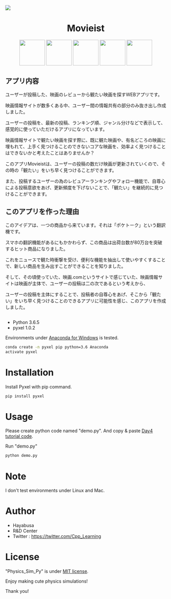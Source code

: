 ![](https://user-images.githubusercontent.com/72243833/115001680-d47fb680-9ede-11eb-8784-74e50fe05146.png)
 
 <h1 align="center">Movieist</h2>
 
 <p align="center">
  <a href="PWA公式サイトURL"><img src="https://user-images.githubusercontent.com/72243833/115094538-e30ab400-9f58-11eb-8513-01a1a84f9ca1.png" width="80px;" height="80px" /></a>
  <a href="PWA公式サイトURL"><img src="https://user-images.githubusercontent.com/72243833/115094546-e9009500-9f58-11eb-8dcc-83eb1ec8f8af.png" width="80px;" /></a>
  <a href="Firebase公式サイトURL"><img src="https://user-images.githubusercontent.com/72243833/115094547-e9992b80-9f58-11eb-8c10-15a6f0a679ab.png" width="80px;" /></a>
  <a href="firealpaca公式サイトURL"><img src="https://user-images.githubusercontent.com/72243833/115094550-eaca5880-9f58-11eb-9de4-def708c8c04b.png" width="80px;" /></a>
  <a href="sweetalert公式サイトURL"><img src="https://user-images.githubusercontent.com/72243833/115094552-ebfb8580-9f58-11eb-9a5e-1bc426b59066.png" width="80px;" /></a>
</p>
 
## アプリ内容
 
ユーザーが投稿した、映画のレビューから観たい映画を探すWEBアプリです。

映画情報サイトが数多くある中、ユーザー間の情報共有の部分のみ抜き出し作成しました。

ユーザーの投稿を、最新の投稿、ランキング順、ジャンル分けなどで表示して、感覚的に使っていただけるアプリになっています。

映画情報サイトで観たい映画を探す際に、既に観た映画や、有名どころの映画に埋もれて、上手く見つけることのできないコアな映画を、効率よく見つけることはできないかと考えたことはありませんか？

このアプリMovieistは、ユーザーの投稿の数だけ映画が更新されていくので、その時の「観たい」をいち早く見つけることができます。

また、投稿するユーザーの為のレビュアーランキングやフォロー機能で、自尊心による投稿意欲をあげ、更新頻度を下げないことで、「観たい」を継続的に見つけることができます。
 
## このアプリを作った理由

このアイデアは、一つの商品から来ています。それは「ポケトーク」という翻訳機です。

スマホの翻訳機能があるにもかかわらず、この商品は出荷台数が80万台を突破するヒット商品になりました。

これをニュースで観た時衝撃を受け、便利な機能を抽出して使いやすくすることで、新しい商品を生み出すことができることを知りました。

そして、その頃使っていた、映画.comというサイトで感じていた、映画情報サイトは映画が主体で、ユーザーの投稿は二の次であるという考えから、

ユーザーの投稿を主体にすることで、投稿者の自尊心をあげ、そこから「観たい」をいち早く見つけることのできるアプリに可能性を感じ、このアプリを作成しました。
 
## 
 
* Python 3.6.5
* pyxel 1.0.2
 
Environments under [Anaconda for Windows](https://www.anaconda.com/distribution/) is tested.
 
```bash
conda create -n pyxel pip python=3.6 Anaconda
activate pyxel
```
 
# Installation
 
Install Pyxel with pip command.
 
```bash
pip install pyxel
```
 
# Usage
 
Please create python code named "demo.py".
And copy &amp; paste [Day4 tutorial code](https://cpp-learning.com/pyxel_physical_sim4/).
 
Run "demo.py"
 
```bash
python demo.py
```
 
# Note
 
I don't test environments under Linux and Mac.
 
# Author
 
* Hayabusa
* R&D Center
* Twitter : https://twitter.com/Cpp_Learning
 
# License
 
"Physics_Sim_Py" is under [MIT license](https://en.wikipedia.org/wiki/MIT_License).
 
Enjoy making cute physics simulations!
 
Thank you!
